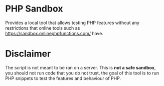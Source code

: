 # PHP Sandbox
Provides a local tool that allows testing PHP features without any 
restrictions that online tools such as https://sandbox.onlinephpfunctions.com/ 
have. 

# Disclaimer
The script is not meant to be ran on a server. This is **not a safe 
sandbox**, you should not run code that you do not trust, the goal 
of this tool is to run PHP snippets to test the features and 
behaviour of PHP.
